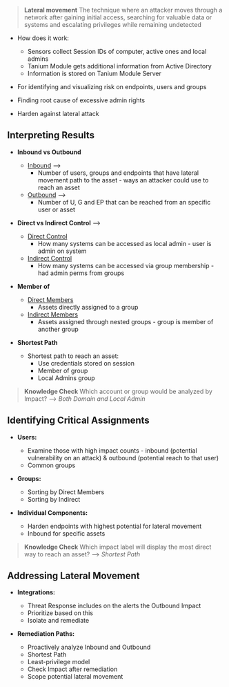 
>**Lateral movement**
>The technique where an attacker moves through a network after gaining initial access, searching for valuable data or systems and escalating privileges while remaining undetected


- How does it work:
	- Sensors collect Session IDs of computer, active ones and local admins
	- Tanium Module gets additional information from Active Directory
	- Information is stored on Tanium Module Server

- For identifying and visualizing risk on endpoints, users and groups
- Finding root cause of excessive admin rights
- Harden against lateral attack

<h2>Interpreting Results</h2>

- **Inbound vs Outbound**
	- <u>Inbound</u> -->
		- Number of users, groups and endpoints that have lateral movement path to the asset - ways an attacker could use to reach an asset
	- <u>Outbound</u> -->
		- Number of U, G and EP that can be reached from an specific user or asset

- **Direct vs Indirect Control** -->
	- <u>Direct Control</u>
		- How many systems can be accessed as local admin - user is admin on system
	- <u>Indirect Control</u>
		- How many systems can be accessed via group membership - had admin perms from groups

- **Member of**
	- <u>Direct Members</u>
		- Assets directly assigned to a group
	- <u>Indirect Members</u>
		- Assets assigned through nested groups - group is member of another group

- **Shortest Path**
	- Shortest path to reach an asset:
		- Use credentials stored on session
		- Member of group
		- Local Admins group

>**Knowledge Check**
>Which account or group would be analyzed by Impact?
>	--> *Both Domain and Local Admin*

<h2>Identifying Critical Assignments</h2>

- **Users:**
	- Examine those with high impact counts - inbound (potential vulnerability on an attack) & outbound (potential reach to that user)
	- Common groups

- **Groups:**
	- Sorting by Direct Members
	- Sorting by Indirect

- **Individual Components:**
	- Harden endpoints with highest potential for lateral movement
	- Inbound for specific assets

>**Knowledge Check**
>Which impact label will  display the most direct way to reach an asset?
>	--> *Shortest Path*

<h2>Addressing Lateral Movement</h2>

- **Integrations:**
	- Threat Response includes on the alerts the Outbound Impact
	- Prioritize based on this
	- Isolate and remediate

- **Remediation Paths:**
	- Proactively analyze Inbound and Outbound
	- Shortest Path
	- Least-privilege model
	- Check Impact after remediation
	- Scope potential lateral movement

 
